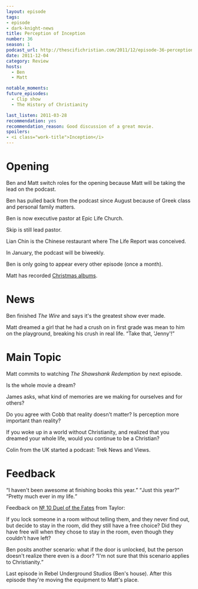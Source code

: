 ```yaml
---
layout: episode
tags:
- episode
- dark-knight-news 
title: Perception of Inception
number: 36
season: 1
podcast_url: http://thescifichristian.com/2011/12/episode-36-perception-of-inception/
date: 2011-12-04
category: Review
hosts:
  - Ben
  - Matt

notable_moments:
future_episodes: 
  - Clip show
  - The History of Christianity

last_listen: 2011-03-28
recommendation: yes
recommendation_reason: Good discussion of a great movie.
spoilers:
- <i class="work-title">Inception</i>
---
```

# Opening
Ben and Matt switch roles for the opening because Matt will be taking the lead on the podcast.

Ben has pulled back from the podcast since August because of Greek class and personal family matters.

Ben is now executive pastor at Epic Life Church.

Skip is still lead pastor.

Lian Chin is the Chinese restaurant where The Life Report was conceived.

In January, the podcast will be biweekly.

Ben is only going to appear every other episode (once a month).

Matt has recorded [Christmas albums](https://soundcloud.com/lswidbin).



# News
Ben finished <i class="work-title">The Wire</i> and says it's the greatest show ever made.

<div class="quote">
  <span class="quote-context is-size-6">Matt dreamed a girl that he had a crush on in first grade was mean to him on the playground, breaking his crush in real life.</span>
  <q class="matt">Take that, 'Jenny'!</q>
</div>



# Main Topic
Matt commits to watching <i class="work-title">The Shawshank Redemption</i> by next episode. 

Is the whole movie a dream? 

James asks, what kind of memories are we making for ourselves and for others? 

Do you agree with Cobb that reality doesn't matter? Is perception more important than reality? 

If you woke up in a world without Christianity, and realized that you dreamed your whole life, would you continue to be a Christian?

Colin from the UK started a podcast: Trek News and Views.



# Feedback
<div class="quote">
  <q class="matt">I haven't been awesome at finishing books this year.</q>
  <q class="ben">Just this year?</q>
  <q class="matt">Pretty much ever in my life.</q>
</div>

Feedback on <a href="/episodes/0010-duel-of-the-fates">№ 10 Duel of the Fates</a> from Taylor:

If you lock someone in a room without telling them, and they never find out, but decide to stay in the room, did they still have a free choice? Did they have free will when they chose to stay in the room, even though they couldn't have left?

Ben posits another scenario: what if the door is unlocked, but the person doesn't realize there even is a door? <q class="archivist inline">I'm not sure that this scenario applies to Christianity.</q>

Last episode in Rebel Underground Studios (Ben's house). After this episode they're moving the equipment to Matt's place.